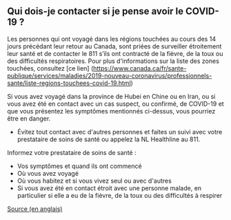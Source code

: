 ## Qui dois-je contacter si je pense avoir le COVID-19 ?

Les personnes qui ont voyagé dans les régions touchées au cours des 14 jours précédant leur retour au Canada, sont priées de surveiller étroitement leur santé et de contacter le 811 s’ils ont contracté de la fièvre, de la toux ou des difficultés respiratoires. Pour plus d'informations sur la liste des zones touchées, consultez [ce lien] (https://www.canada.ca/fr/sante-publique/services/maladies/2019-nouveau-coronavirus/professionnels-sante/liste-regions-touchees-covid-19.html)

Si vous avez voyagé dans la province de Hubei en Chine ou en Iran, ou si vous avez été en contact avec un cas suspect, ou confirmé, de COVID-19 et que vous présentez les symptômes mentionnés ci-dessus, vous pourriez être en danger.

- Évitez tout contact avec d'autres personnes et faites un suivi avec votre prestataire de soins de santé ou appelez la NL Healthline  au 811.

Informez votre prestataire de soins de santé :

- Vos symptômes et quand ils ont commencé
- Où vous avez voyagé
- Où vous habitez et si vous vivez seul ou avec d'autres
- Si vous avez été en contact étroit avec une personne malade, en particulier si elle a eu de la fièvre, de la toux ou des difficultés à respirer

[Source (en anglais)](https://www.health.gov.nl.ca/health/publichealth/cdc/coronavirus/)
